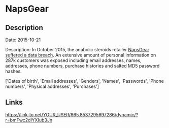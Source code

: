 # NapsGear

## Description

Date: 2015-10-21

Description:
In October 2015, the anabolic steroids retailer <a href="https://thinksteroids.com/community/threads/warning-naps-customer-database-compromised.134375549/" target="_blank" rel="noopener">NapsGear suffered a data breach</a>. An extensive amount of personal information on 287k customers was exposed including email addresses, names, addresses, phone numbers, purchase histories and salted MD5 password hashes.


['Dates of birth', 'Email addresses', 'Genders', 'Names', 'Passwords', 'Phone numbers', 'Physical addresses', 'Purchases']

## Links

https://link-to.net/YOUR_USER/865.8537295697286/dynamic/?r=bmFwc2dlYXIub3Jn